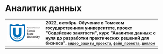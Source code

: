 # Аналитик данных

|![ТГУ](https://github.com/agvaravin/agvaravin/blob/main/pix/TGU.png)|2022, октябрь. Обучение в Томском государственном университете, проект "Содейсвие занятости", курс "Аналитик данных: с нуля до разработки практических решений для бизнеса". [`видео_защиты_проекта`][Defence], [`файл_проекта`][Project], [`диплом`][Diplom] |
|--:|:--|
|||

[Defence]: https://1drv.ms/v/s!AnwJpS7dTX1ug6oIDXQm59dHHBNbkQ?e=6sgaMT
[Project]: AD_Tomsk_Federal_University/vkr_ad801_varavin.ipynb
[Diplom]: AD_Tomsk_Federal_University/vkr_ad801_varavin.ipynb
